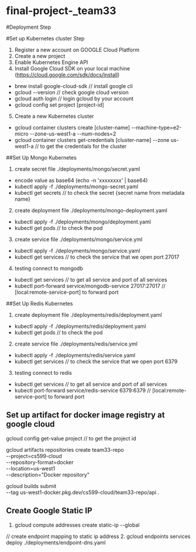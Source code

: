 # final-project-_team33


#Deployment Step

#Set up Kubernetes cluster Step
1. Register a new account on GOOGLE Cloud Platform
2. Create a new project
3. Enable Kubernetes Engine API
4. Install Google Cloud SDK on your local machine (https://cloud.google.com/sdk/docs/install)
  - brew install google-cloud-sdk // install google cli
  - gcloud --version // check google cloud version
  - gcloud auth login // login gcloud by your account
  - gcloud config set project [project-id]
5. Create a new Kubernetes cluster
  - gcloud container clusters create [cluster-name] --machine-type=e2-micro --zone-us-west1-a --num-nodes=2
  - gcloud container clusters get-credentials [cluster-name] --zone us-west1-a // to get the credentials for the cluster

##Set Up Mongo Kubernetes
1. create secret file ./deployments/mongo/secret.yaml
  - encode value as base64 (echo -n 'xxxxxxxx' | base64)
  - kubectl apply -f ./deployments/mongo-secret.yaml
  - kubectl get secrets // to check the secret {secret name from metadata name}
2. create deployment file ./deployments/mongo-deployment.yaml
  - kubectl apply -f ./deployments/mongo/deployment.yaml
  - kubectl get pods // to check the pod
3. create service file ./deployments/mongo/service.yml
  - kubectl apply -f ./deployments/mongo/service.yaml
  - kubectl get services // to check the service that we open port 27017
4. testing connect to mongodb
  - kubectl get services // to get all service and port of all services
  - kubectl port-forward service/mongodb-service 27017:27017 // [local:remote-service-port] to forward port

##Set Up Redis  Kubernetes
1. create deployment file ./deployments/redis/deployment.yaml
  - kubectl apply -f ./deployments/redis/deployment.yaml
  - kubectl get pods // to check the pod
2. create service file ./deployments/redis/service.yml
  - kubectl apply -f ./deployments/redis/service.yaml
  - kubectl get services // to check the service that we open port 6379
3. testing connect to redis
  - kubectl get services // to get all service and port of all services
  - kubectl port-forward service/redis-service 6379:6379 // [local:remote-service-port] to forward port


## Set up artifact for docker image registry at google cloud
gcloud config get-value project // to get the project id

gcloud artifacts repositories create team33-repo \
    --project=cs599-cloud \
    --repository-format=docker \
    --location=us-west1 \
    --description="Docker repository"
  
gcloud builds submit \
  --tag us-west1-docker.pkg.dev/cs599-cloud/team33-repo/api .


## Create Google Static IP
1. gcloud compute addresses create static-ip --global

// create endpoint mapping to static ip address
2. gcloud endpoints services deploy ./deployments/endpoint-dns.yaml